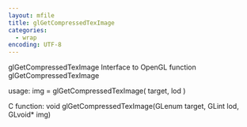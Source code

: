 ```yaml
---
layout: mfile
title: glGetCompressedTexImage
categories:
  - wrap
encoding: UTF-8
---
```


glGetCompressedTexImage  Interface to OpenGL function glGetCompressedTexImage

usage:  img = glGetCompressedTexImage( target, lod )

C function:  void glGetCompressedTexImage(GLenum target, GLint lod, GLvoid\* img)